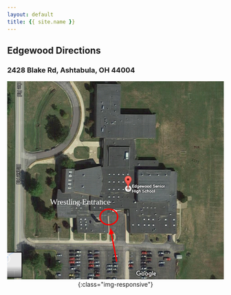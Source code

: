 ```yaml
---
layout: default
title: {{ site.name }}
---
```


## Edgewood Directions  
### 2428 Blake Rd, Ashtabula, OH 44004
<span style="display:block;text-align:center">![Edgewood Directions](edgewood_directions.png){:class="img-responsive"}</span>